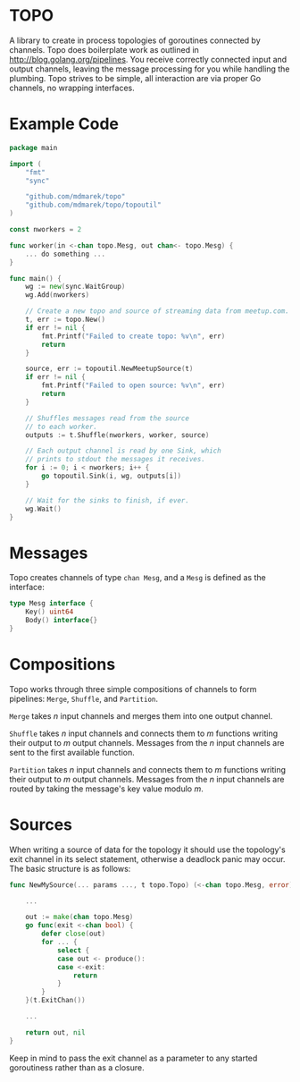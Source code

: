 TOPO
====

A library to create in process topologies of goroutines connected by channels.
Topo does boilerplate work as outlined in http://blog.golang.org/pipelines.
You receive correctly connected input and output channels, leaving the
message processing for you while handling the plumbing. Topo strives to be
simple, all interaction are via proper Go channels, no wrapping interfaces.

# Example Code

```go
package main

import (
	"fmt"
	"sync"

	"github.com/mdmarek/topo"
	"github.com/mdmarek/topo/topoutil"
)

const nworkers = 2

func worker(in <-chan topo.Mesg, out chan<- topo.Mesg) {
	... do something ...
}

func main() {
	wg := new(sync.WaitGroup)
	wg.Add(nworkers)

	// Create a new topo and source of streaming data from meetup.com.
	t, err := topo.New()
	if err != nil {
		fmt.Printf("Failed to create topo: %v\n", err)
		return
	}

	source, err := topoutil.NewMeetupSource(t)
	if err != nil {
		fmt.Printf("Failed to open source: %v\n", err)
		return
	}

	// Shuffles messages read from the source
	// to each worker.
	outputs := t.Shuffle(nworkers, worker, source)

	// Each output channel is read by one Sink, which
	// prints to stdout the messages it receives.
	for i := 0; i < nworkers; i++ {
		go topoutil.Sink(i, wg, outputs[i])
	}

	// Wait for the sinks to finish, if ever.
	wg.Wait()
}
```

# Messages

Topo creates channels of type `chan Mesg`, and a `Mesg` is defined as the
interface: 

```go
type Mesg interface { 
	Key() uint64
	Body() interface{}
}
```

# Compositions

Topo works through three simple compositions of channels to form pipelines: 
`Merge`, `Shuffle`, and `Partition`.

`Merge` takes _n_ input channels and merges them into one output channel.  

`Shuffle` takes _n_ input channels and connects them to _m_ functions writing their output 
to _m_ output channels. Messages from the _n_ input channels are sent to the first
available function.

`Partition` takes _n_ input channels and connects them to _m_ functions writing their output
to _m_ output channels. Messages from the _n_ input channels are routed by taking the
message's key value modulo _m_.

# Sources

When writing a source of data for the topology it should use the topology's exit channel
in its select statement, otherwise a deadlock panic may occur. The basic structure is
as follows:

```go
func NewMySource(... params ..., t topo.Topo) (<-chan topo.Mesg, error) {

	...

	out := make(chan topo.Mesg)
	go func(exit <-chan bool) {
		defer close(out)
		for ... {
			select {
			case out <- produce():
			case <-exit:
				return
			}
		}
	}(t.ExitChan())

	...

	return out, nil
}
```

Keep in mind to pass the exit channel as a parameter to any started goroutiness rather
than as a closure.
